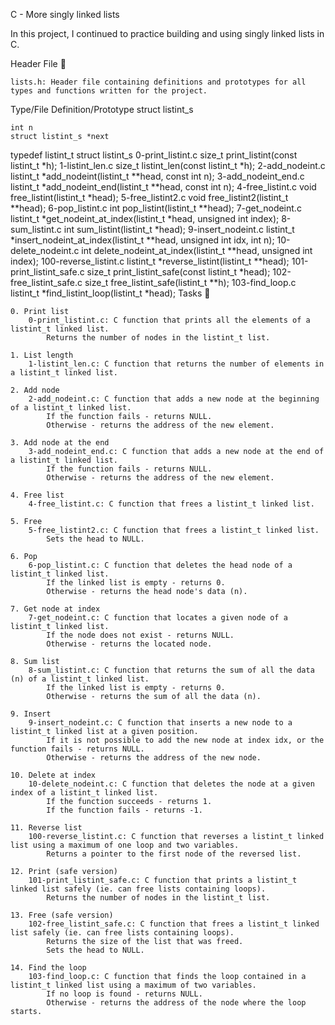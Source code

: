 C - More singly linked lists

In this project, I continued to practice building and using singly linked lists in C.

Header File 📁

    lists.h: Header file containing definitions and prototypes for all types and functions written for the project.

Type/File 	Definition/Prototype
struct listint_s 	

    int n
    struct listint_s *next

typedef listint_t 	struct listint_s
0-print_listint.c 	size_t print_listint(const listint_t *h);
1-listint_len.c 	size_t listint_len(const listint_t *h);
2-add_nodeint.c 	listint_t *add_nodeint(listint_t **head, const int n);
3-add_nodeint_end.c 	listint_t *add_nodeint_end(listint_t **head, const int n);
4-free_listint.c 	void free_listint(listint_t *head);
5-free_listint2.c 	void free_listint2(listint_t **head);
6-pop_listint.c 	int pop_listint(listint_t **head);
7-get_nodeint.c 	listint_t *get_nodeint_at_index(listint_t *head, unsigned int index);
8-sum_listint.c 	int sum_listint(listint_t *head);
9-insert_nodeint.c 	listint_t *insert_nodeint_at_index(listint_t **head, unsigned int idx, int n);
10-delete_nodeint.c 	int delete_nodeint_at_index(listint_t **head, unsigned int index);
100-reverse_listint.c 	listint_t *reverse_listint(listint_t **head);
101-print_listint_safe.c 	size_t print_listint_safe(const listint_t *head);
102-free_listint_safe.c 	size_t free_listint_safe(listint_t **h);
103-find_loop.c 	listint_t *find_listint_loop(listint_t *head);
Tasks 📃

    0. Print list
        0-print_listint.c: C function that prints all the elements of a listint_t linked list.
            Returns the number of nodes in the listint_t list.

    1. List length
        1-listint_len.c: C function that returns the number of elements in a listint_t linked list.

    2. Add node
        2-add_nodeint.c: C function that adds a new node at the beginning of a listint_t linked list.
            If the function fails - returns NULL.
            Otherwise - returns the address of the new element.

    3. Add node at the end
        3-add_nodeint_end.c: C function that adds a new node at the end of a listint_t linked list.
            If the function fails - returns NULL.
            Otherwise - returns the address of the new element.

    4. Free list
        4-free_listint.c: C function that frees a listint_t linked list.

    5. Free
        5-free_listint2.c: C function that frees a listint_t linked list.
            Sets the head to NULL.

    6. Pop
        6-pop_listint.c: C function that deletes the head node of a listint_t linked list.
            If the linked list is empty - returns 0.
            Otherwise - returns the head node's data (n).

    7. Get node at index
        7-get_nodeint.c: C function that locates a given node of a listint_t linked list.
            If the node does not exist - returns NULL.
            Otherwise - returns the located node.

    8. Sum list
        8-sum_listint.c: C function that returns the sum of all the data (n) of a listint_t linked list.
            If the linked list is empty - returns 0.
            Otherwise - returns the sum of all the data (n).

    9. Insert
        9-insert_nodeint.c: C function that inserts a new node to a listint_t linked list at a given position.
            If it is not possible to add the new node at index idx, or the function fails - returns NULL.
            Otherwise - returns the address of the new node.

    10. Delete at index
        10-delete_nodeint.c: C function that deletes the node at a given index of a listint_t linked list.
            If the function succeeds - returns 1.
            If the function fails - returns -1.

    11. Reverse list
        100-reverse_listint.c: C function that reverses a listint_t linked list using a maximum of one loop and two variables.
            Returns a pointer to the first node of the reversed list.

    12. Print (safe version)
        101-print_listint_safe.c: C function that prints a listint_t linked list safely (ie. can free lists containing loops).
            Returns the number of nodes in the listint_t list.

    13. Free (safe version)
        102-free_listint_safe.c: C function that frees a listint_t linked list safely (ie. can free lists containing loops).
            Returns the size of the list that was freed.
            Sets the head to NULL.

    14. Find the loop
        103-find_loop.c: C function that finds the loop contained in a listint_t linked list using a maximum of two variables.
            If no loop is found - returns NULL.
            Otherwise - returns the address of the node where the loop starts.

